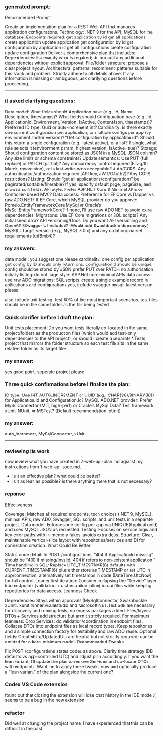 ### generated prompt:

Recommended Prompt

Create an implementation plan for a REST Web API that manages application configurations.
Technology: .NET 9 for the API; MySQL for the database.
Endpoints required:
get application by id
get all applications
create application
update application
get configuration by id
get configuration by application id
get all configurations
create configuration
update configuration
Deliver a comprehensive plan that includes:
Dependencies: list exactly what is required; do not add any additional dependencies without explicit approval.
File/folder structure: propose a clear project layout.
Architectural patterns: recommend patterns suitable for this stack and problem.
Strictly adhere to all details above. If any information is missing or ambiguous, ask clarifying questions before proceeding.

--------

### it asked clarifying questions:

Data model: What fields should Application have (e.g., Id, Name, Description, timestamps)? What fields should Configuration have (e.g., Id, ApplicationId, Environment, Version, IsActive, ContentJson, timestamps)? Preferred ID type: Guid or auto-increment int?
Cardinality: Is there exactly one current configuration per application, or multiple configs per app (by environment and/or version)?
“Get configuration by application id”: Should this return a single configuration (e.g., latest active), or a list? If single, what rule selects it (environment param, highest version, IsActive=true)?
Storage: Should configuration content be stored as JSON in a MySQL JSON column? Any size limits or schema constraints?
Update semantics: Use PUT (full replace) or PATCH (partial)? Any concurrency control required (ETag/If-Match, rowversion), or is last-write-wins acceptable?
Auth/CORS: Any authentication/authorization required (API key, JWT/OAuth2)? Any CORS restrictions?
Listing: Should “get all applications/configurations” be paginated/sortable/filterable? If yes, specify default page, pageSize, and allowed sort fields.
API style: Prefer ASP.NET Core 9 Minimal APIs or Controller-based MVC?
Data access: Preference for EF Core vs Dapper vs raw ADO.NET? If EF Core, which MySQL provider do you approve: Pomelo.EntityFrameworkCore.MySql or Oracle’s MySql.EntityFrameworkCore? If none, I’ll use raw ADO.NET to avoid extra dependencies.
Migrations: Use EF Core migrations or SQL scripts? Any initial seed data?
API versioning/Docs: Do you want API versioning and OpenAPI/Swagger UI included? (Would add Swashbuckle dependency.)
MySQL: Target version (e.g., MySQL 8.0.x) and any collation/charset requirements (utf8mb4)?

### my answers:
data model: you suggest one please
cardinality: one config per application
get config by ID should only return one. configurationId should be unique
config should be stored by JSON
prefer PUT over PATCH
no authorisation initially
listing: do not page
style: ASP.Net core minimal APIs
data access: use raw ADO
migrations: SQL scripts. create a single example record in apllications and configurations
yes, include swagger
mysql: latest version please

also include unit testing. test 80% of the most important scenarios. test files should be in the same folder as the file being tested

### Quick clarifier before I draft the plan:

Unit tests placement: Do you want tests literally co-located in the same project/folders as the production files (which would add test-only dependencies to the API project), or should I create a separate *.Tests project that mirrors the folder structure so each test file sits in the same relative folder as its target file?

### my answer:
yes good point. seperate project please


### Three quick confirmations before I finalize the plan:

ID type: Use INT AUTO_INCREMENT or UUID (e.g., CHAR(36)/BINARY(16)) for Application.Id and Configuration.Id?
MySQL ADO.NET provider: Prefer MySqlConnector (MIT, high-perf) or Oracle’s MySql.Data?
Test framework: xUnit, NUnit, or MSTest? (Default recommendation: xUnit)

### my answer:
auto_increment, MySqlConnector, xUnit


------------------
### reviewing its work

now review what you have created in 2-web-api-plan.md agianst my instructions from 1-web-api-spec.md.
- is it an effective plan? what could be better?
- is it as lean as possible? is there anything there that is not necessary?

### reponse
Effectiveness

Coverage: Matches all required endpoints, tech choices (.NET 9, MySQL), minimal APIs, raw ADO, Swagger, SQL scripts, and unit tests in a separate project.
Data model: Enforces one config per app via UNIQUE(ApplicationId) and uses MySQL JSON as requested.
Testing: Focuses on service logic and key error paths with in-memory fakes; avoids extra deps.
Structure: Clear, maintainable vertical-slice layout with repositories/services and DI for connection creation.
What Could Be Better

Status code detail: In POST /configurations, “404 if ApplicationId missing” should be “400 if missing/invalid, 404 if refers to non-existent application.”
Time handling in SQL: Replace UTC_TIMESTAMP(6) defaults with CURRENT_TIMESTAMP(6) plus either store as TIMESTAMP or set UTC in app/connection; alternatively set timestamps in code (DateTime.UtcNow) for full control.
Leaner first iteration: Consider collapsing the “Service” layer into endpoints (validation + orchestration inline) to cut files while keeping repositories for data access.
Leanness Check

Dependencies: Stays within approvals (MySqlConnector, Swashbuckle, xUnit). xunit.runner.visualstudio and Microsoft.NET.Test.Sdk are necessary for discovery and running tests; no excess packages added.
Files/layers: DTOs + Services add structure but aren’t strictly required. For maximum leanness:
Drop Services: do validation/coordination in endpoint files.
Collapse DTOs into endpoint files as local record types.
Keep repositories and a simple connection factory for testability and raw ADO reuse.
Optional fields: CreatedUtc/UpdatedUtc are helpful but not strictly required; can be omitted for a bare-minimum model.
Recommended Tweaks

Fix POST /configurations status codes as above.
Clarify time strategy (DB defaults vs app-controlled UTC) and adjust plan accordingly.
If you want the lean variant, I’ll update the plan to remove Services and co-locate DTOs with endpoints.
Want me to apply these tweaks now and optionally produce a “lean variant” of the plan alongside the current one?


### Codex VS Code extension
found out that closing the extension will lose chat history in the IDE mode :(
    seems to be a bug in the new extension

### refactor
Did well at changing the project name. I have experienced that this can be difficult in the past
